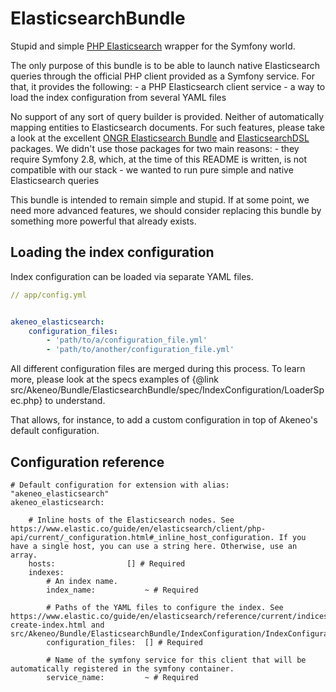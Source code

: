 # ElasticsearchBundle

Stupid and simple [PHP Elasticsearch](https://www.elastic.co/guide/en/elasticsearch/client/php-api/current/index.html) wrapper for the Symfony world.

The only purpose of this bundle is to be able to launch native Elasticsearch queries through the official PHP client provided as a Symfony service. For that, it provides the following:
    - a PHP Elasticsearch client service
    - a way to load the index configuration from several YAML files
  
No support of any sort of query builder is provided. Neither of automatically mapping entities to Elasticsearch documents. For such features, please take
a look at the excellent [ONGR Elasticsearch Bundle](https://github.com/ongr-io/ElasticsearchBundle) and [ElasticsearchDSL](https://github.com/ongr-io/ElasticsearchDSL) packages.
We didn't use those packages for two main reasons:
    - they require Symfony 2.8, which, at the time of this README is written, is not compatible with our stack
    - we wanted to run pure simple and native Elasticsearch queries
    
This bundle is intended to remain simple and stupid. If at some point, we need more advanced features, we should consider replacing this bundle by something more powerful that already exists.

## Loading the index configuration

Index configuration can be loaded via separate YAML files.

```yaml
// app/config.yml


akeneo_elasticsearch:
    configuration_files:
        - 'path/to/a/configuration_file.yml'
        - 'path/to/another/configuration_file.yml'
```

All different configuration files are merged during this process. 
To learn more, please look at the specs examples of {@link src/Akeneo/Bundle/ElasticsearchBundle/spec/IndexConfiguration/LoaderSpec.php} to understand.

That allows, for instance, to add a custom configuration in top of Akeneo's default configuration.

## Configuration reference

```
# Default configuration for extension with alias: "akeneo_elasticsearch"
akeneo_elasticsearch:

    # Inline hosts of the Elasticsearch nodes. See https://www.elastic.co/guide/en/elasticsearch/client/php-api/current/_configuration.html#_inline_host_configuration. If you have a single host, you can use a string here. Otherwise, use an array.
    hosts:                [] # Required
    indexes:
        # An index name.
        index_name:           ~ # Required

        # Paths of the YAML files to configure the index. See https://www.elastic.co/guide/en/elasticsearch/reference/current/indices-create-index.html and src/Akeneo/Bundle/ElasticsearchBundle/IndexConfiguration/IndexConfiguration.php.
        configuration_files:  [] # Required

        # Name of the symfony service for this client that will be automatically registered in the symfony container.
        service_name:         ~ # Required
```
